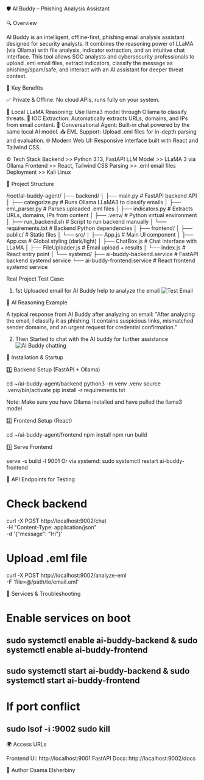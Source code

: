 🛡️ AI Buddy – Phishing Analysis Assistant

🔍 Overview

AI Buddy is an intelligent, offline-first, phishing email analysis assistant designed for security analysts. It combines the reasoning power of LLaMA (via Ollama) with file analysis, indicator extraction, and an intuitive chat interface. This tool allows SOC analysts and cybersecurity professionals to upload .eml email files, extract indicators, classify the message as phishing/spam/safe, and interact with an AI assistant for deeper threat context.

🎯 Key Benefits

✅ Private & Offline: No cloud APIs, runs fully on your system.

🤖 Local LLaMA Reasoning: Use llama3 model through Ollama to classify threats.
📎 IOC Extraction: Automatically extracts URLs, domains, and IPs from email content.
💬 Conversational Agent: Built-in chat powered by the same local AI model.
📤 EML Support: Upload .eml files for in-depth parsing and evaluation.
🌐 Modern Web UI: Responsive interface built with React and Tailwind CSS.

⚙️ Tech Stack
Backend >> Python 3.13, FastAPI
LLM Model >> LLaMA 3 via Ollama
Frontend >> React, Tailwind CSS
Parsing >> .eml email files
Deployment >> Kali Linux

📁 Project Structure

/root/ai-buddy-agent/
├── backend/
│   ├── main.py              # FastAPI backend API
│   ├── categorize.py        # Runs Ollama LLaMA3 to classify emails
│   ├── eml_parser.py        # Parses uploaded .eml files
│   ├── indicators.py        # Extracts URLs, domains, IPs from content
│   ├── .venv/               # Python virtual environment
│   ├── run_backend.sh       # Script to run backend manually
│   └── requirements.txt     # Backend Python dependencies
│
├── frontend/
│   ├── public/              # Static files
│   └── src/
│       ├── App.js           # Main UI component
│       ├── App.css          # Global styling (dark/light)
│       ├── ChatBox.js       # Chat interface with LLaMA
│       ├── FileUploader.js  # Email upload + results
│       └── index.js         # React entry point
│
└── systemd/
    ├── ai-buddy-backend.service   # FastAPI backend systemd service
    └── ai-buddy-frontend.service  # React frontend systemd service

Real Project Test Case:
1. 1st Uploaded email for AI Buddy help to analyze the email
![Test Email](https://github.com/user-attachments/assets/5107e9d0-e9c2-434b-b3ef-0da2eb4e8ddd)

🧠 AI Reasoning Example

A typical response from AI Buddy after analyzing an email:
"After analyzing the email, I classify it as phishing. It contains suspicious links, mismatched sender domains, and an urgent request for credential confirmation."

2. Then Started to chat with the AI buddy for further assistance
![AI Buddy chatting](https://github.com/user-attachments/assets/f2c35fe1-f22e-4afc-97bb-6aacd20f3474)


🚀 Installation & Startup

1️⃣ Backend Setup (FastAPI + Ollama)

cd ~/ai-buddy-agent/backend
python3 -m venv .venv
source .venv/bin/activate
pip install -r requirements.txt

Note: Make sure you have Ollama installed and have pulled the llama3 model

2️⃣ Frontend Setup (React)

cd ~/ai-buddy-agent/frontend
npm install
npm run build

3️⃣ Serve Frontend

serve -s build -l 9001
Or via systemd:
sudo systemctl restart ai-buddy-frontend

🧪 API Endpoints for Testing

# Check backend
curl -X POST http://localhost:9002/chat \
  -H "Content-Type: application/json" \
  -d '{"message": "Hi"}'

# Upload .eml file
curl -X POST http://localhost:9002/analyze-eml \
  -F 'file=@/path/to/email.eml'

🔄 Services & Troubleshooting

# Enable services on boot
sudo systemctl enable ai-buddy-backend
&
sudo systemctl enable ai-buddy-frontend
---------------------------------------
sudo systemctl start ai-buddy-backend
&
sudo systemctl start ai-buddy-frontend
---------------------------------------
# If port conflict
sudo lsof -i :9002
sudo kill <PID>
---------------------------------------

🌍 Access URLs

Frontend UI: http://localhost:9001
FastAPI Docs: http://localhost:9002/docs

👤 Author
Osama Elsherbiny
